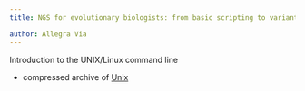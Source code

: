 ```yaml
---
title: NGS for evolutionary biologists: from basic scripting to variant calling

author: Allegra Via
---
```


Introduction to the UNIX/Linux command line

- compressed archive of [Unix](./Unix.tar.gz)

